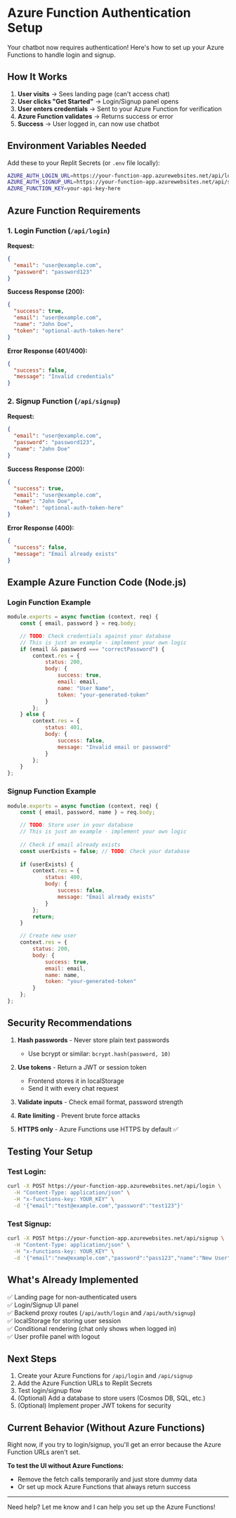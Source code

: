 # Azure Function Authentication Setup

Your chatbot now requires authentication! Here's how to set up your Azure Functions to handle login and signup.

## How It Works

1. **User visits** → Sees landing page (can't access chat)
2. **User clicks "Get Started"** → Login/Signup panel opens
3. **User enters credentials** → Sent to your Azure Function for verification
4. **Azure Function validates** → Returns success or error
5. **Success** → User logged in, can now use chatbot

## Environment Variables Needed

Add these to your Replit Secrets (or `.env` file locally):

```bash
AZURE_AUTH_LOGIN_URL=https://your-function-app.azurewebsites.net/api/login
AZURE_AUTH_SIGNUP_URL=https://your-function-app.azurewebsites.net/api/signup
AZURE_FUNCTION_KEY=your-api-key-here
```

## Azure Function Requirements

### 1. Login Function (`/api/login`)

**Request:**
```json
{
  "email": "user@example.com",
  "password": "password123"
}
```

**Success Response (200):**
```json
{
  "success": true,
  "email": "user@example.com",
  "name": "John Doe",
  "token": "optional-auth-token-here"
}
```

**Error Response (401/400):**
```json
{
  "success": false,
  "message": "Invalid credentials"
}
```

### 2. Signup Function (`/api/signup`)

**Request:**
```json
{
  "email": "user@example.com",
  "password": "password123",
  "name": "John Doe"
}
```

**Success Response (200):**
```json
{
  "success": true,
  "email": "user@example.com",
  "name": "John Doe",
  "token": "optional-auth-token-here"
}
```

**Error Response (400):**
```json
{
  "success": false,
  "message": "Email already exists"
}
```

## Example Azure Function Code (Node.js)

### Login Function Example

```javascript
module.exports = async function (context, req) {
    const { email, password } = req.body;

    // TODO: Check credentials against your database
    // This is just an example - implement your own logic
    if (email && password === "correctPassword") {
        context.res = {
            status: 200,
            body: {
                success: true,
                email: email,
                name: "User Name",
                token: "your-generated-token"
            }
        };
    } else {
        context.res = {
            status: 401,
            body: {
                success: false,
                message: "Invalid email or password"
            }
        };
    }
};
```

### Signup Function Example

```javascript
module.exports = async function (context, req) {
    const { email, password, name } = req.body;

    // TODO: Store user in your database
    // This is just an example - implement your own logic
    
    // Check if email already exists
    const userExists = false; // TODO: Check your database
    
    if (userExists) {
        context.res = {
            status: 400,
            body: {
                success: false,
                message: "Email already exists"
            }
        };
        return;
    }

    // Create new user
    context.res = {
        status: 200,
        body: {
            success: true,
            email: email,
            name: name,
            token: "your-generated-token"
        }
    };
};
```

## Security Recommendations

1. **Hash passwords** - Never store plain text passwords
   - Use bcrypt or similar: `bcrypt.hash(password, 10)`

2. **Use tokens** - Return a JWT or session token
   - Frontend stores it in localStorage
   - Send it with every chat request

3. **Validate inputs** - Check email format, password strength

4. **Rate limiting** - Prevent brute force attacks

5. **HTTPS only** - Azure Functions use HTTPS by default ✅

## Testing Your Setup

### Test Login:
```bash
curl -X POST https://your-function-app.azurewebsites.net/api/login \
  -H "Content-Type: application/json" \
  -H "x-functions-key: YOUR_KEY" \
  -d '{"email":"test@example.com","password":"test123"}'
```

### Test Signup:
```bash
curl -X POST https://your-function-app.azurewebsites.net/api/signup \
  -H "Content-Type: application/json" \
  -H "x-functions-key: YOUR_KEY" \
  -d '{"email":"new@example.com","password":"pass123","name":"New User"}'
```

## What's Already Implemented

✅ Landing page for non-authenticated users  
✅ Login/Signup UI panel  
✅ Backend proxy routes (`/api/auth/login` and `/api/auth/signup`)  
✅ localStorage for storing user session  
✅ Conditional rendering (chat only shows when logged in)  
✅ User profile panel with logout  

## Next Steps

1. Create your Azure Functions for `/api/login` and `/api/signup`
2. Add the Azure Function URLs to Replit Secrets
3. Test login/signup flow
4. (Optional) Add a database to store users (Cosmos DB, SQL, etc.)
5. (Optional) Implement proper JWT tokens for security

## Current Behavior (Without Azure Functions)

Right now, if you try to login/signup, you'll get an error because the Azure Function URLs aren't set. 

**To test the UI without Azure Functions:**
- Remove the fetch calls temporarily and just store dummy data
- Or set up mock Azure Functions that always return success

---

Need help? Let me know and I can help you set up the Azure Functions!
